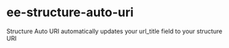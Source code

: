 # ee-structure-auto-uri
Structure Auto URI automatically updates your url_title field to your structure URI

